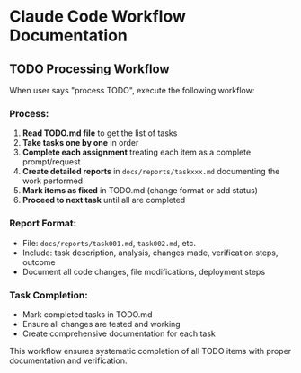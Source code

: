 # Claude Code Workflow Documentation

## TODO Processing Workflow

When user says "process TODO", execute the following workflow:

### Process:
1. **Read TODO.md file** to get the list of tasks
2. **Take tasks one by one** in order
3. **Complete each assignment** treating each item as a complete prompt/request
4. **Create detailed reports** in `docs/reports/taskxxx.md` documenting the work performed
5. **Mark items as fixed** in TODO.md (change format or add status)
6. **Proceed to next task** until all are completed

### Report Format:
- File: `docs/reports/task001.md`, `task002.md`, etc.
- Include: task description, analysis, changes made, verification steps, outcome
- Document all code changes, file modifications, deployment steps

### Task Completion:
- Mark completed tasks in TODO.md
- Ensure all changes are tested and working
- Create comprehensive documentation for each task

This workflow ensures systematic completion of all TODO items with proper documentation and verification.